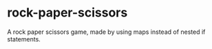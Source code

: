 # rock-paper-scissors
A rock paper scissors game, made by using maps instead of nested if statements.
